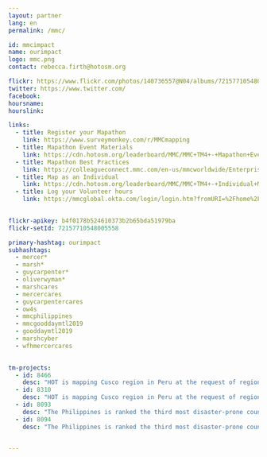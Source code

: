 ```yaml
---
layout: partner
lang: en
permalink: /mmc/

id: mmcimpact
name: ourimpact
logo: mmc.png
contact: rebecca.firth@hotosm.org

flickr: https://www.flickr.com/photos/140736557@N04/albums/72157710548005558
twitter: https://www.twitter.com/
facebook:
hoursname:
hourslink:

links:
  - title: Register your Mapathon
    link: https://www.surveymonkey.com/r/MMCmapping
  - title: Mapathon Event Materials
    link: https://cdn.hotosm.org/leaderboard/MMC/MMC+TM4+-+Mapathon+Event+Materials.zip
  - title: Mapathon Best Practices
    link: https://colleagueconnect.mmc.com/en-us/mmcworldwide/EnterpriseFunctions/CSR/Lists/TabbedDocument/Mapathon%20Planning%20Best%20Practices.pdf
  - title: Map as an Individual
    link: https://cdn.hotosm.org/leaderboard/MMC/MMC+TM4+-+Individual+Mapping+Materials.zip
  - title: Log your Volunteer hours
    link: https://mmcglobal.okta.com/login/login.htm?fromURI=%2Fhome%2Fmarshmclennancompaniesinc_benevity_1%2F0oaaziurlsADHgpfw1t7%2Falnazix1nqttst0gP1t7
 

flickr-apikey: b4f0178b524610373b2b65bda51979ba
flickr-setId: 72157710548005558

primary-hashtag: ourimpact
subhashtags:
  - mercer*
  - marsh*
  - guycarpenter*
  - oliverwyman*
  - marshcares
  - mercercares
  - guycarpentercares
  - ow4s
  - mmcphilippines
  - mmcgooddaymtl2019
  - gooddaymtl2019
  - marshcyber
  - wfhmercercares
  

tm-projects:
  - id: 8466
    desc: "HOT is mapping Cusco region in Peru at the request of regional government to support their COVID-19 response efforts. The maps will be used to provide cash transfers to families who are prevented from working by the quarantine and State of Emergency in Peru, and to provide nutrition and sanitation assistance."
  - id: 8310 
    desc: "HOT is mapping Cusco region in Peru at the request of regional government to support their COVID-19 response efforts. The maps will be used to provide cash transfers to families who are prevented from working by the quarantine and State of Emergency in Peru, and to provide nutrition and sanitation assistance."
  - id: 8093
    desc: "The Philippines is ranked the third most disaster-prone country in the world, consistently experiencing natural disasters like typhoons, earthquakes, and volcanic eruptions. Currently, many disaster-prone communities within the Philippines are poorly mapped, making it difficult to both prepare for and respond to natural disasters."
  - id: 8094
    desc: "The Philippines is ranked the third most disaster-prone country in the world, consistently experiencing natural disasters like typhoons, earthquakes, and volcanic eruptions. Currently, many disaster-prone communities within the Philippines are poorly mapped, making it difficult to both prepare for and respond to natural disasters."


---
```

